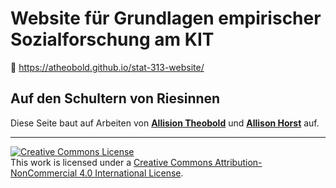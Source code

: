 # Website für Grundlagen empirischer Sozialforschung am KIT

🔗 https://atheobold.github.io/stat-313-website/

## Auf den Schultern von Riesinnen

Diese Seite baut auf Arbeiten von [**Allision Theobold**](https://statistics.calpoly.edu/allison-theobold) und [**Allison Horst**](https://allisonhorst.com) auf.

<hr> 

<a rel="license" href="http://creativecommons.org/licenses/by-nc/4.0/"><img alt="Creative Commons License" style="border-width:0" src="https://i.creativecommons.org/l/by-nc/4.0/88x31.png" /></a><br />This work is licensed under a <a rel="license" href="http://creativecommons.org/licenses/by-nc/4.0/">Creative Commons Attribution-NonCommercial 4.0 International License</a>.
